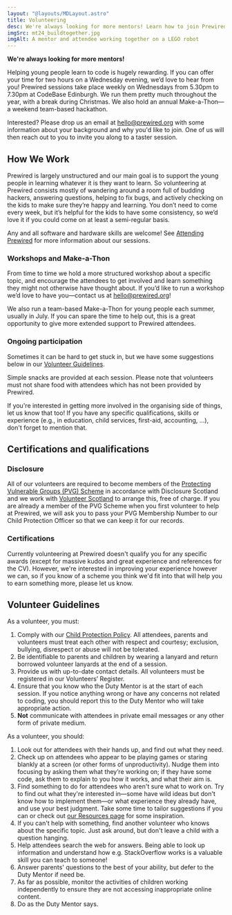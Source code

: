 ```yaml
---
layout: "@layouts/MDLayout.astro"
title: Volunteering
desc: We're always looking for more mentors! Learn how to join Prewired as a volunteer.
imgSrc: mt24_buildtogether.jpg
imgAlt: A mentor and attendee working together on a LEGO robot
---
```


**We're always looking for more mentors!**

Helping young people learn to code is hugely rewarding. If you can offer your time for two hours on a Wednesday evening, we’d love to hear from you! Prewired sessions take place weekly on Wednesdays from 5.30pm to 7.30pm at CodeBase Edinburgh. We run them pretty much throughout the year, with a break during Christmas. We also hold an annual Make-a-Thon&mdash;a weekend team-based hackathon.

Interested? Please drop us an email at [hello@prewired.org](mailto:hello@prewired.org) with some information about your background and why you'd like to join. One of us will then reach out to you to invite you along to a taster session.

## How We Work

Prewired is largely unstructured and our main goal is to support the young people in learning whatever it is they want to learn. So volunteering at Prewired consists mostly of wandering around a room full of budding hackers, answering questions, helping to fix bugs, and actively checking on the kids to make sure they’re happy and learning. You don’t need to come every week, but it’s helpful for the kids to have some consistency, so we’d love it if you could come on at least a semi-regular basis.

Any and all software and hardware skills are welcome! See [Attending Prewired](/attending/) for more information about our sessions.

### Workshops and Make-a-Thon

From time to time we hold a more structured workshop about a specific topic, and encourage the attendees to get involved and learn something they might not otherwise have thought about. If you’d like to run a workshop we’d love to have you&mdash;contact us at [hello@prewired.org](mailto:hello@prewired.org)!

We also run a team-based Make-a-Thon for young people each summer, usually in July. If you can spare the time to help out, this is a great opportunity to give more extended support to Prewired attendees.

### Ongoing participation

Sometimes it can be hard to get stuck in, but we have some suggestions below in our [Volunteer Guidelines](#volunteer-guidelines).

Simple snacks are provided at each session. Please note that volunteers must not share food with attendees which has not been provided by Prewired.

If you're interested in getting more involved in the organising side of things, let us know that too! If you have any specific qualifications, skills or experience (e.g., in education, child services, first-aid, accounting, ...), don't forget to mention that.

## Certifications and qualifications

### Disclosure

All of our volunteers are required to become members of the [Protecting Vulnerable Groups (PVG) Scheme](https://www.mygov.scot/pvg-scheme/) in accordance with Disclosure Scotland and we work with [Volunteer Scotland](https://www.volunteerscotland.net) to arrange this, free of charge.  If you are already a member of the PVG Scheme when you first volunteer to help at Prewired, we will ask you to pass your PVG Membership Number to our Child Protection Officer so that we can keep it for our records.

### Certifications

Currently volunteering at Prewired doesn't qualify you for any specific awards (except for massive kudos and great experience and references for the CV). However, we're interested in improving your experience however we can, so if you know of a scheme you think we'd fit into that will help you to earn something more, please let us know.

## Volunteer Guidelines

As a volunteer, you must:

1. Comply with our [Child Protection Policy](/child-protection/). All attendees, parents and volunteers must treat each other with respect and courtesy; exclusion, bullying, disrespect or abuse will not be tolerated.
2. Be identifiable to parents and children by wearing a lanyard and return borrowed volunteer lanyards at the end of a session.
3. Provide us with up-to-date contact details. All volunteers must be registered in our Volunteers’ Register.
4. Ensure that you know who the Duty Mentor is at the start of each session. If you notice anything wrong or have any concerns not related to coding, you should report this to the Duty Mentor who will take appropriate action.
5. **Not** communicate with attendees in private email messages or any other form of private medium.

As a volunteer, you should:

1. Look out for attendees with their hands up, and find out what they need.
2. Check up on attendees who appear to be playing games or staring blankly at a screen (or other forms of unproductivity). Nudge them into focusing by asking them what they’re working on; if they have some code, ask them to explain to you how it works, and what their aim is.
3. Find something to do for attendees who aren't sure what to work on. Try to find out what they're interested in&mdash;some have wild ideas but don't know how to implement them&mdash;or what experience they already have, and use your best judgment. Take some time to tailor suggestions if you can or check out [our Resources page](/resources/) for some inspiration.
4. If you can't help with something, find another volunteer who knows about the specific topic. Just ask around, but don't leave a child with a question hanging.
5. Help attendees search the web for answers. Being able to look up information and understand how e.g. StackOverflow works is a valuable skill you can teach to someone!
6. Answer parents' questions to the best of your ability, but defer to the Duty Mentor if need be.
7. As far as possible, monitor the activities of children working independently to ensure they are not accessing inappropriate online content.
8. Do as the Duty Mentor says.
